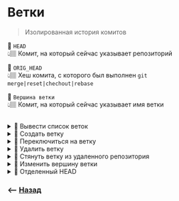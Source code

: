 # Ветки
> Изолированная история комитов

💠 `HEAD`  
👆🏽 Комит, на который сейчас указывает репозиторий

💠 `ORIG_HEAD`  
👆🏽 Хеш комита, с которого был выполнен `git merge|reset|chechout|rebase`

💠 `Вершина ветки`  
👆🏽 Комит, на который сейчас указывает имя ветки

<br>

<details>
<summary> 🔹 Вывести список веток</summary>

![illustration](https://raw.githubusercontent.com/webster6667/documentation/master/documentation-data/illustrations/dd-up.svg)

```shell
git branch
```

![illustration](https://raw.githubusercontent.com/webster6667/documentation/master/documentation-data/illustrations/dd-down.svg)

</details>


<details>
<summary> 🔹 Создать ветку</summary>

![illustration](https://raw.githubusercontent.com/webster6667/documentation/master/documentation-data/illustrations/dd-up.svg)

```shell
git branch 'branchName'
```

<br>

⚡️ Создать ветку и переключиться на нее одной командой
```shell
git checkout -b 'branchName'
```

![illustration](https://raw.githubusercontent.com/webster6667/documentation/master/documentation-data/illustrations/dd-down.svg)

</details>

<details>
<summary> 🔹 Переключиться на ветку</summary>

![illustration](https://raw.githubusercontent.com/webster6667/documentation/master/documentation-data/illustrations/dd-up.svg)

```shell
git checkout 'branchName'
```

👆 `git checkout` имеет ряд своих особенностей, которые будут рассмотренны в <a href="./../checkout/readme.md">отдельной главе</a>

<br>

⚡️ Создать ветку и переключиться на нее одной командой
```shell
git checkout -b 'branchName'
```

![illustration](https://raw.githubusercontent.com/webster6667/documentation/master/documentation-data/illustrations/dd-down.svg)

</details>  


<details>
<summary> 🔹 Удалить ветку</summary>

![illustration](https://raw.githubusercontent.com/webster6667/documentation/master/documentation-data/illustrations/dd-up.svg)

```shell
git branch -d 'branchName'
```

![illustration](https://raw.githubusercontent.com/webster6667/documentation/master/documentation-data/illustrations/dd-down.svg)

</details>

<details>
<summary> 🔹 Стянуть ветку из удаленного репозитория</summary>

![illustration](https://raw.githubusercontent.com/webster6667/documentation/master/documentation-data/illustrations/dd-up.svg)

```shell
git fetch 'origin' 'branchName'
```

![illustration](https://raw.githubusercontent.com/webster6667/documentation/master/documentation-data/illustrations/dd-down.svg)

</details>

<details>
<summary> 🔹 Изменить вершину ветки</summary>

![illustration](https://raw.githubusercontent.com/webster6667/documentation/master/documentation-data/illustrations/dd-up.svg)

```shell
git branch -f 'branchName' 'commitHash'
```
👆 Перед изменения вершины ветки, `git branch` требует покинуть ветку

<br>

⚡️ Изменить вершину ветки, не покидая ветки
```shell
git checkout -B 'branchName' 'commitHash'
```

![illustration](https://raw.githubusercontent.com/webster6667/documentation/master/documentation-data/illustrations/dd-down.svg)

</details>

<details>
<summary> 🛑 Отделенный HEAD</summary>

![illustration](https://raw.githubusercontent.com/webster6667/documentation/master/documentation-data/illustrations/dd-up.svg)

Состояние, в котором `HEAD`, указывает не на ветку, а на конкретный коммит.  
👆 Обычно нужный коммит закрепляют за вершиной ветки, и переключаються на нее

<br>

🔹 Перейти в `отделенный HEAD`
```shell
git checkout 'commitHash'
```


🎯 В `отделенный HEAD` обычно переходят, для того что бы просто глянуть состояние проекта на определенном коммите, без создания отдельной ветки 
  
🎯 Если комитить в `отделенный HEAD`, при смене ветки легко потерять хеш своего коммита    

🎯 При смене ветки, через некоторое время недостижимые комиты удаляються

💊 Если в состоянии `отделенный HEAD` были сделаны коммиты, то это можно исправить выполнив следующие действия: 

&emsp;&emsp; 🎯 Записать список комитов сделанных в `detached HEAD`, `git log`  
&emsp;&emsp; 🎯 Создать и переключиться на новую ветку `git checkout -b 'branchName'`  
&emsp;&emsp; 🎯 Перетащить коммиты сделанные в `отделенный HEAD` в новую ветку при помощи `git cherry-pick 'commitHash'`  

https://github.com/webster6667/documentation/assets/83826752/1533801a-0a71-4395-b4b9-e3646e319a7a


![illustration](https://raw.githubusercontent.com/webster6667/documentation/master/documentation-data/illustrations/dd-down.svg)

</details>

   


### ⟵ **<a href="../../readme.md">Назад</a>**
